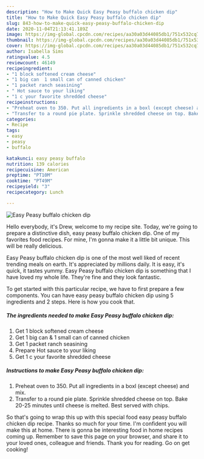 ```yaml
---
description: "How to Make Quick Easy Peasy buffalo chicken dip"
title: "How to Make Quick Easy Peasy buffalo chicken dip"
slug: 843-how-to-make-quick-easy-peasy-buffalo-chicken-dip
date: 2020-11-04T21:13:41.189Z
image: https://img-global.cpcdn.com/recipes/aa30a03d44085db1/751x532cq70/easy-peasy-buffalo-chicken-dip-recipe-main-photo.jpg
thumbnail: https://img-global.cpcdn.com/recipes/aa30a03d44085db1/751x532cq70/easy-peasy-buffalo-chicken-dip-recipe-main-photo.jpg
cover: https://img-global.cpcdn.com/recipes/aa30a03d44085db1/751x532cq70/easy-peasy-buffalo-chicken-dip-recipe-main-photo.jpg
author: Isabella Sims
ratingvalue: 4.5
reviewcount: 46149
recipeingredient:
- "1 block softened cream cheese"
- "1 big can  1 small can of canned chicken"
- "1 packet ranch seasining"
- " Hot sauce to your liking"
- "1 c your favorite shredded cheese"
recipeinstructions:
- "Preheat oven to 350. Put all ingredients in a boxl (except cheese) and mix."
- "Transfer to a round pie plate. Sprinkle shredded cheese on top. Bake 20-25 minutes until cheese is melted. Best served with chips."
categories:
- Recipe
tags:
- easy
- peasy
- buffalo

katakunci: easy peasy buffalo 
nutrition: 139 calories
recipecuisine: American
preptime: "PT10M"
cooktime: "PT49M"
recipeyield: "3"
recipecategory: Lunch

---
```



![Easy Peasy buffalo chicken dip](https://img-global.cpcdn.com/recipes/aa30a03d44085db1/751x532cq70/easy-peasy-buffalo-chicken-dip-recipe-main-photo.jpg)

Hello everybody, it's Drew, welcome to my recipe site. Today, we're going to prepare a distinctive dish, easy peasy buffalo chicken dip. One of my favorites food recipes. For mine, I'm gonna make it a little bit unique. This will be really delicious.



Easy Peasy buffalo chicken dip is one of the most well liked of recent trending meals on earth. It's appreciated by millions daily. It is easy, it's quick, it tastes yummy. Easy Peasy buffalo chicken dip is something that I have loved my whole life. They're fine and they look fantastic.


To get started with this particular recipe, we have to first prepare a few components. You can have easy peasy buffalo chicken dip using 5 ingredients and 2 steps. Here is how you cook that.

<!--inarticleads1-->

##### The ingredients needed to make Easy Peasy buffalo chicken dip:

1. Get 1 block softened cream cheese
1. Get 1 big can &amp; 1 small can of canned chicken
1. Get 1 packet ranch seasining
1. Prepare  Hot sauce to your liking
1. Get 1 c your favorite shredded cheese




<!--inarticleads2-->

##### Instructions to make Easy Peasy buffalo chicken dip:

1. Preheat oven to 350. Put all ingredients in a boxl (except cheese) and mix.
1. Transfer to a round pie plate. Sprinkle shredded cheese on top. Bake 20-25 minutes until cheese is melted. Best served with chips.




So that's going to wrap this up with this special food easy peasy buffalo chicken dip recipe. Thanks so much for your time. I'm confident you will make this at home. There is gonna be interesting food in home recipes coming up. Remember to save this page on your browser, and share it to your loved ones, colleague and friends. Thank you for reading. Go on get cooking!
